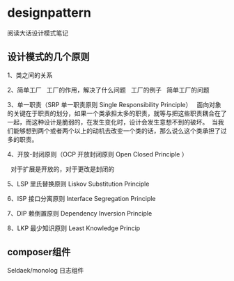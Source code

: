 # designpattern
阅读大话设计模式笔记

## 设计模式的几个原则
1、类之间的关系

2、简单工厂
   工厂的作用，解决了什么问题
   工厂的例子
   简单工厂的问题
   
3、单一职责（SRP	单一职责原则	Single Responsibility Principle）
  
  面向对象的关键在于职责的划分，如果一个类承担太多的职责，就等与把这些职责耦合在了一起，而这种设计是脆弱的，在发生变化时，设计会发生意想不到的破坏。
  当我们能够想到两个或者两个以上的动机去改变一个类的话，那么说么这个类承担了过多的职责。
  
4、开放-封闭原则（OCP	开放封闭原则	Open Closed Principle	）

   对于扩展是开放的，对于更改是封闭的
   
5、LSP	里氏替换原则	Liskov Substitution Principle

6、ISP	接口分离原则	Interface Segregation Principle	

7、DIP	赖倒置原则		Dependency Inversion Principle	

8、LKP	最少知识原则	Least Knowledge Princip

## composer组件

Seldaek/monolog 日志组件
